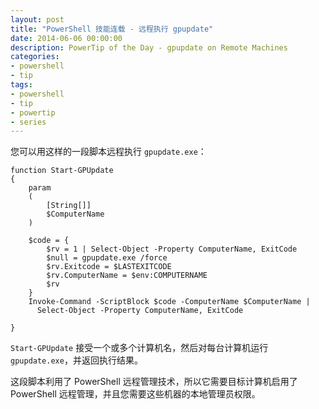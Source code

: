 ```yaml
---
layout: post
title: "PowerShell 技能连载 - 远程执行 gpupdate"
date: 2014-06-06 00:00:00
description: PowerTip of the Day - gpupdate on Remote Machines
categories:
- powershell
- tip
tags:
- powershell
- tip
- powertip
- series
---
```

您可以用这样的一段脚本远程执行 `gpupdate.exe`：

    function Start-GPUpdate
    {
        param
        (
            [String[]]
            $ComputerName 
        )
    
        $code = {     
            $rv = 1 | Select-Object -Property ComputerName, ExitCode
            $null = gpupdate.exe /force
            $rv.Exitcode = $LASTEXITCODE
            $rv.ComputerName = $env:COMPUTERNAME
            $rv  
        }
        Invoke-Command -ScriptBlock $code -ComputerName $ComputerName |
          Select-Object -Property ComputerName, ExitCode
    
    } 

`Start-GPUpdate` 接受一个或多个计算机名，然后对每台计算机运行 `gpupdate.exe`，并返回执行结果。

这段脚本利用了 PowerShell 远程管理技术，所以它需要目标计算机启用了 PowerShell 远程管理，并且您需要这些机器的本地管理员权限。

<!--本文国际来源：[gpupdate on Remote Machines](http://community.idera.com/powershell/powertips/b/tips/posts/gpupdate-on-remote-machines)-->
